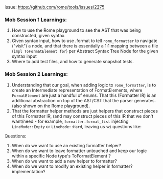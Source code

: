 Issue: https://github.com/rome/tools/issues/2275

### Mob Session 1 Learnings:
1. How to use the Rome playground to see the AST that was being constructed, given syntax.
2. Given syntax input, how to use .format to tell `rome_formatter` to navigate ("visit") a node, and that there is essentially a 1:1 mapping between a file (`impl ToFormatElement for`) per Abstract Syntax Tree Node for the given syntax input
3. Where to add test files,  and how to generate snapshot tests.

### Mob Session 2 Learnings:
1. Understanding that our goal, when adding logic to `rome_formatter`, is to create an Intermediate representation of FormatElements, where `FormatElement` are just a handful of enums. That this (Formatter IR) is an additional abstraction on top of the AST/CST that the parser generates. (also shown on the Rome playground).
2. That the formatter helper methods are just helpers that construct pieces of this Formatter IR, (and may construct pieces of this IR that we don't want/need - for example, `formatter.format_list` injecting `LineMode::Empty` or `LineMode::Hard`, leaving us w/ questions like:

Questions:
1. When do we want to use an existing formatter helper?
2. When do we want to leave formatter untouched and keep our logic within a specific Node type's ToFormatElement ?
3. When do we want to add a new helper to formatter?
4. When do we want to modify an existing helper in formatter?
implementation? 
